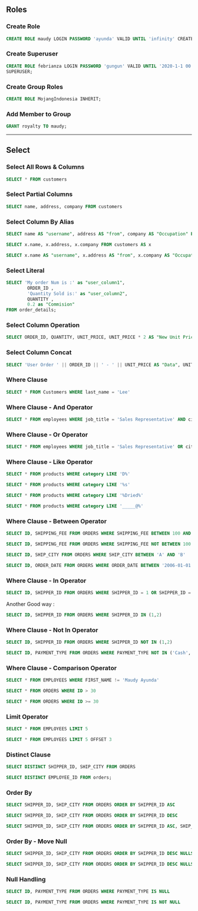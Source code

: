 ## Roles

### Create Role

```sql
CREATE ROLE maudy LOGIN PASSWORD 'ayunda' VALID UNTIL 'infinity' CREATEDB;
```

### Create Superuser

```sql
CREATE ROLE febrianza LOGIN PASSWORD 'gungun' VALID UNTIL '2020-1-1 00:00'
SUPERUSER;
```

### Create Group Roles

```sql
CREATE ROLE MojangIndonesia INHERIT;
```

### Add Member to Group

```sql
GRANT royalty TO maudy;
```

-------------

## Select

### Select All Rows & Columns

```sql
SELECT * FROM customers
```

### Select Partial Columns

```sql
SELECT name, address, company FROM customers
```

### Select Column By Alias

```sql
SELECT name AS "username", address AS "from", company AS "Occupation" FROM customers
```

```sql
SELECT x.name, x.address, x.company FROM customers AS x
```

```sql
SELECT x.name AS "username", x.address AS "from", x.company AS "Occupation" FROM customers AS x
```

### Select Literal

```sql
SELECT 'My order Num is :' as "user_column1",
        ORDER_ID ,
		'Quantity Sold is:' as "user_column2",
		QUANTITY ,
		0.2 as "Commision" 
FROM order_details;
```

### Select Column Operation

```sql
SELECT ORDER_ID, QUANTITY, UNIT_PRICE, UNIT_PRICE * 2 AS "New Unit Price" FROM ORDER_DETAILS
```

### Select Column Concat 

```sql
SELECT 'User Order ' || ORDER_ID || ' - ' || UNIT_PRICE AS "Data", UNIT_PRICE * 2 AS "New Unit Price" FROM ORDER_DETAILS
```

### Where Clause

```sql
SELECT * FROM Customers WHERE last_name = 'Lee'
```

### Where Clause - And Operator

```sql
SELECT * FROM employees WHERE job_title = 'Sales Representative' AND city = 'Seattle'
```

### Where Clause - Or Operator

```sql
SELECT * FROM employees WHERE job_title = 'Sales Representative' OR city = 'Seattle'
```

### Where Clause - Like Operator

```sql
SELECT * FROM products WHERE category LIKE 'D%'
```

```sql
SELECT * FROM products WHERE category LIKE '%s'
```

```sql
SELECT * FROM products WHERE category LIKE '%Dried%'
```

```sql
SELECT * FROM products WHERE category LIKE '_____@%'
```

### Where Clause - Between Operator

```sql
SELECT ID, SHIPPING_FEE FROM ORDERS WHERE SHIPPING_FEE BETWEEN 100 AND 200
```

```sql
SELECT ID, SHIPPING_FEE FROM ORDERS WHERE SHIPPING_FEE NOT BETWEEN 100 AND 200
```

```sql
SELECT ID, SHIP_CITY FROM ORDERS WHERE SHIP_CITY BETWEEN 'A' AND 'B'
```

```sql
SELECT ID, ORDER_DATE FROM ORDERS WHERE ORDER_DATE BETWEEN '2006-01-01' AND '2006-03-31'
```

### Where Clause - In Operator

```sql
SELECT ID, SHIPPER_ID FROM ORDERS WHERE SHIPPER_ID = 1 OR SHIPPER_ID = 2
```

Another Good way :

```sql
SELECT ID, SHIPPER_ID FROM ORDERS WHERE SHIPPER_ID IN (1,2)
```

### Where Clause - Not In Operator

```sql
SELECT ID, SHIPPER_ID FROM ORDERS WHERE SHIPPER_ID NOT IN (1,2)
```

```sql
SELECT ID, PAYMENT_TYPE FROM ORDERS WHERE PAYMENT_TYPE NOT IN ('Cash','Check')
```

### Where Clause - Comparison Operator

```sql
SELECT * FROM EMPLOYEES WHERE FIRST_NAME != 'Maudy Ayunda'
```

```sql
SELECT * FROM ORDERS WHERE ID > 30
```

```sql
SELECT * FROM ORDERS WHERE ID >= 30
```

### Limit Operator

```sql
SELECT * FROM EMPLOYEES LIMIT 5
```

```sql
SELECT * FROM EMPLOYEES LIMIT 5 OFFSET 3
```

### Distinct Clause

```sql
SELECT DISTINCT SHIPPER_ID, SHIP_CITY FROM ORDERS
```

```sql
SELECT DISTINCT EMPLOYEE_ID FROM orders;
```

### Order By

```sql
SELECT SHIPPER_ID, SHIP_CITY FROM ORDERS ORDER BY SHIPPER_ID ASC
```

```sql
SELECT SHIPPER_ID, SHIP_CITY FROM ORDERS ORDER BY SHIPPER_ID DESC
```

```sql
SELECT SHIPPER_ID, SHIP_CITY FROM ORDERS ORDER BY SHIPPER_ID ASC, SHIP_CIDY DESC
```

### Order By - Move Null

```sql
SELECT SHIPPER_ID, SHIP_CITY FROM ORDERS ORDER BY SHIPPER_ID DESC NULLS LAST
```

```sql
SELECT SHIPPER_ID, SHIP_CITY FROM ORDERS ORDER BY SHIPPER_ID DESC NULLS FIRST
```

### Null Handling

```sql
SELECT ID, PAYMENT_TYPE FROM ORDERS WHERE PAYMENT_TYPE IS NULL
```

```sql
SELECT ID, PAYMENT_TYPE FROM ORDERS WHERE PAYMENT_TYPE IS NOT NULL
```

